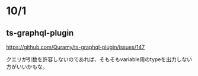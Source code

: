 # 10/1

## ts-graphql-plugin
https://github.com/Quramy/ts-graphql-plugin/issues/147

クエリが引数を許容しないのであれば、そもそもvariable用のtypeを出力しない方がいいかもな。
